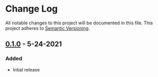 # Change Log
All notable changes to this project will be documented in this file.
This project adheres to [Semantic Versioning](http://semver.org/).

## [0.1.0] - 5-24-2021
### Added 
- Intial release

[Unreleased]: https://github.com/EMRL/judge/compare/v0.1.0...HEAD
[0.1.0]: https://github.com/EMRL/judge/commits/v0.1.0

